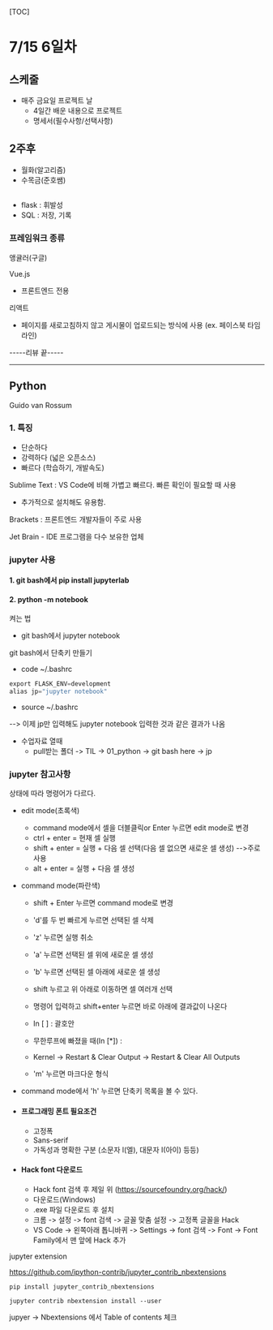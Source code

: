 [TOC]

# 7/15 6일차

## 스케줄

- 매주 금요일 프로젝트 날
  - 4일간 배운 내용으로 프로젝트
  - 명세서(필수사항/선택사항)

## 2주후

- 월화(알고리즘)
- 수목금(준호쌤)



## 

- flask : 휘발성
- SQL : 저장, 기록



### 프레임워크 종류

앵귤러(구글)

Vue.js 

- 프론트엔드 전용

리액트

- 페이지를 새로고침하지 않고 게시물이 업로드되는 방식에 사용 (ex. 페이스북 타임라인)

-----리뷰 끝-----

---





## Python

Guido van Rossum

### 1. 특징

- 단순하다
- 강력하다 (넓은 오픈소스)
- 빠르다 (학습하기, 개발속도)



Sublime Text : VS Code에 비해 가볍고 빠르다. 빠른 확인이 필요할 때 사용

- 추가적으로 설치해도 유용함.

Brackets : 프론트엔드 개발자들이 주로 사용



Jet Brain - IDE 프로그램을 다수 보유한 업체



### jupyter 사용

#### 1. git bash에서 pip install jupyterlab

#### 2. python -m notebook



켜는 법

- git bash에서 jupyter notebook



git bash에서 단축키 만들기

- code ~/.bashrc

```python
export FLASK_ENV=development
alias jp="jupyter notebook"
```

- source ~/.bashrc

--> 이제 jp만 입력해도 jupyter notebook 입력한 것과 같은 결과가 나옴

- 수업자료 열때 
  - pull받는 폴더 -> TIL -> 01_python -> git bash here -> jp



### jupyter 참고사항



상태에 따라 명령어가 다르다.

- edit mode(초록색)
  - command mode에서 셀을 더블클릭or Enter 누르면 edit mode로 변경
  - ctrl + enter = 현재 셀 실행
  - shift + enter = 실행 + 다음 셀 선택(다음 셀 없으면 새로운 셀 생성) -->주로 사용
  - alt + enter = 실행 + 다음 셀 생성



- command mode(파란색)

  - shift + Enter 누르면 command mode로 변경
  - 'd'를 두 번 빠르게 누르면 선택된 셀 삭제
  - 'z' 누르면 실행 취소
  - 'a' 누르면 선택된 셀 위에 새로운 셀 생성
  - 'b' 누르면 선택된 셀 아래에 새로운 셀 생성
  - shift 누르고 위 아래로 이동하면 셀 여러개 선택
  - 명령어 입력하고 shift+enter 누르면 바로 아래에 결과값이 나온다
  - In [ ] : 괄호안

  - 무한루프에 빠졌을 때(In [*]) : 
  - Kernel  -> Restart & Clear Output -> Restart & Clear All Outputs
  - 'm' 누르면 마크다운 형식



- command mode에서 'h' 누르면 단축키 목록을 볼 수 있다.



- #### 프로그래밍 폰트 필요조건

  - 고정폭
  - Sans-serif
  - 가독성과 명확한 구분 (소문자 l(엘), 대문자 I(아이) 등등)



- #### Hack font 다운로드

  - Hack font 검색 후 제일 위 (https://sourcefoundry.org/hack/)
  - 다운로드(Windows)
  - .exe 파일 다운로드 후 설치
  - 크롬 -> 설정 -> font 검색 -> 글꼴 맞춤 설정 -> 고정폭 글꼴을 Hack
  - VS Code -> 왼쪽아래 톱니바퀴 -> Settings -> font 검색 -> Font -> Font Family에서 맨 앞에 Hack 추가



jupyter extension

https://github.com/ipython-contrib/jupyter_contrib_nbextensions

```
pip install jupyter_contrib_nbextensions
```

```
jupyter contrib nbextension install --user
```

jupyer -> Nbextensions 에서 Table of contents 체크